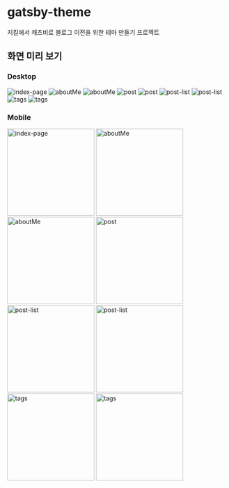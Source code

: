 # gatsby-theme

지킬에서 캐츠비로 블로그 이전을 위한 테마 만들기 프로젝트

## 화면 미리 보기

### Desktop

<img src="./assets/preview/desktop/gatsby-sseon-starter-index.png" alt="index-page" />

<img src="./assets/preview/desktop/gatsby-sseon-starter-aboutMe.png" alt="aboutMe" />

<img src="./assets/preview/desktop/gatsby-sseon-starter-aboutMe.png" alt="aboutMe" />

<img src="./assets/preview/desktop/gatsby-sseon-starter-post-1.png" alt="post" />

<img src="./assets/preview/desktop/gatsby-sseon-starter-post-2.png" alt="post" />

<img src="./assets/preview/desktop/gatsby-sseon-starter-post-list-1.png" alt="post-list" />

<img src="./assets/preview/desktop/gatsby-sseon-starter-post-list-2.png" alt="post-list" />

<img src="./assets/preview/desktop/gatsby-sseon-starter-tags-1.png" alt="tags" />

<img src="./assets/preview/desktop/gatsby-sseon-starter-tags-2.png" alt="tags" />

### Mobile

<img src="./assets/preview/mobile/gatsby-sseon-starter-m-index.png" alt="index-page" width="200px"/>

<img src="./assets/preview/mobile/gatsby-sseon-starter-m-aboutMe.png" alt="aboutMe" width="200px"/>

<img src="./assets/preview/mobile/gatsby-sseon-starter-m-aboutMe.png" alt="aboutMe" width="200px"/>

<img src="./assets/preview/mobile/gatsby-sseon-starter-m-post-1.png" alt="post" width="200px"/>

<img src="./assets/preview/mobile/gatsby-sseon-starter-m-post-list-1.png" alt="post-list" width="200px"/>

<img src="./assets/preview/mobile/gatsby-sseon-starter-m-post-list-2.png" alt="post-list" width="200px"/>

<img src="./assets/preview/mobile/gatsby-sseon-starter-m-tags-1.png" alt="tags" width="200px"/>

<img src="./assets/preview/mobile/gatsby-sseon-starter-m-tags-2.png" alt="tags" width="200px"/>